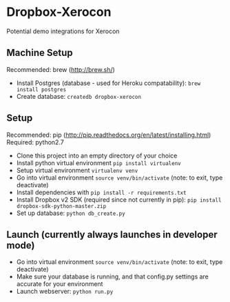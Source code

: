 # Dropbox-Xerocon
Potential demo integrations for Xerocon

Machine Setup
-----
Recommended: brew (http://brew.sh/)

- Install Postgres (database - used for Heroku compatability): `brew install postgres`
- Create database: `createdb dropbox-xerocon`

Setup
-----
Recommended: pip (http://pip.readthedocs.org/en/latest/installing.html)
Required: python2.7

- Clone this project into an empty directory of your choice
- Install python virtual environment `pip install virtualenv`
- Setup virtual environment `virtualenv venv`
- Go into virtual environment `source venv/bin/activate` (note: to exit, type deactivate)
- Install dependencies with `pip install -r requirements.txt`
- Install Dropbox v2 SDK (required since not currently in pip): `pip install dropbox-sdk-python-master.zip`
- Set up database: `python db_create.py`

Launch (currently always launches in developer mode)
-----
- Go into virtual environment `source venv/bin/activate` (note: to exit, type deactivate)
- Make sure your database is running, and that config.py settings are accurate for your environment
- Launch webserver: `python run.py`